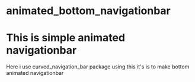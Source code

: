 # animated_bottom_navigationbar
# This is simple animated navigationbar 

Here i use curved_navigation_bar package using this  it's is to make bottom animated navigationbar